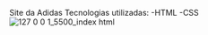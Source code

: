 Site da Adidas
Tecnologias utilizadas:
-HTML 
-CSS![127 0 0 1_5500_index html](https://user-images.githubusercontent.com/98770963/194144657-f665f169-19ce-4956-a368-a416ac6501d9.png)
